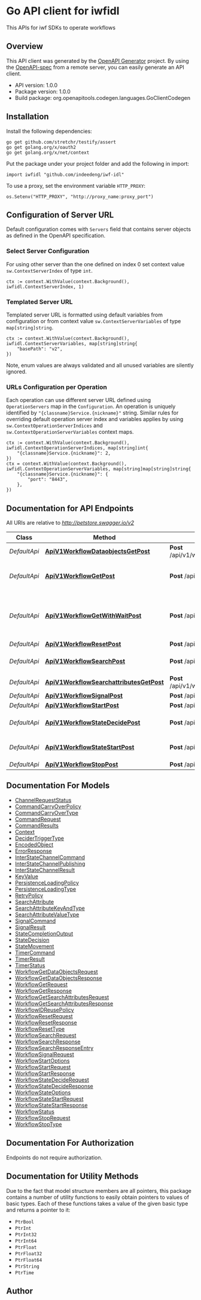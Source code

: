 # Go API client for iwfidl

This APIs for iwf SDKs to operate workflows

## Overview
This API client was generated by the [OpenAPI Generator](https://openapi-generator.tech) project.  By using the [OpenAPI-spec](https://www.openapis.org/) from a remote server, you can easily generate an API client.

- API version: 1.0.0
- Package version: 1.0.0
- Build package: org.openapitools.codegen.languages.GoClientCodegen

## Installation

Install the following dependencies:

```shell
go get github.com/stretchr/testify/assert
go get golang.org/x/oauth2
go get golang.org/x/net/context
```

Put the package under your project folder and add the following in import:

```golang
import iwfidl "github.com/indeedeng/iwf-idl"
```

To use a proxy, set the environment variable `HTTP_PROXY`:

```golang
os.Setenv("HTTP_PROXY", "http://proxy_name:proxy_port")
```

## Configuration of Server URL

Default configuration comes with `Servers` field that contains server objects as defined in the OpenAPI specification.

### Select Server Configuration

For using other server than the one defined on index 0 set context value `sw.ContextServerIndex` of type `int`.

```golang
ctx := context.WithValue(context.Background(), iwfidl.ContextServerIndex, 1)
```

### Templated Server URL

Templated server URL is formatted using default variables from configuration or from context value `sw.ContextServerVariables` of type `map[string]string`.

```golang
ctx := context.WithValue(context.Background(), iwfidl.ContextServerVariables, map[string]string{
	"basePath": "v2",
})
```

Note, enum values are always validated and all unused variables are silently ignored.

### URLs Configuration per Operation

Each operation can use different server URL defined using `OperationServers` map in the `Configuration`.
An operation is uniquely identified by `"{classname}Service.{nickname}"` string.
Similar rules for overriding default operation server index and variables applies by using `sw.ContextOperationServerIndices` and `sw.ContextOperationServerVariables` context maps.

```
ctx := context.WithValue(context.Background(), iwfidl.ContextOperationServerIndices, map[string]int{
	"{classname}Service.{nickname}": 2,
})
ctx = context.WithValue(context.Background(), iwfidl.ContextOperationServerVariables, map[string]map[string]string{
	"{classname}Service.{nickname}": {
		"port": "8443",
	},
})
```

## Documentation for API Endpoints

All URIs are relative to *http://petstore.swagger.io/v2*

Class | Method | HTTP request | Description
------------ | ------------- | ------------- | -------------
*DefaultApi* | [**ApiV1WorkflowDataobjectsGetPost**](docs/DefaultApi.md#apiv1workflowdataobjectsgetpost) | **Post** /api/v1/workflow/dataobjects/get | get workflow data objects
*DefaultApi* | [**ApiV1WorkflowGetPost**](docs/DefaultApi.md#apiv1workflowgetpost) | **Post** /api/v1/workflow/get | get a workflow&#39;s status and results(if completed &amp; requested)
*DefaultApi* | [**ApiV1WorkflowGetWithWaitPost**](docs/DefaultApi.md#apiv1workflowgetwithwaitpost) | **Post** /api/v1/workflow/getWithWait | get a workflow&#39;s status and results(if completed &amp; requested), wait if the workflow is still running
*DefaultApi* | [**ApiV1WorkflowResetPost**](docs/DefaultApi.md#apiv1workflowresetpost) | **Post** /api/v1/workflow/reset | reset a workflow
*DefaultApi* | [**ApiV1WorkflowSearchPost**](docs/DefaultApi.md#apiv1workflowsearchpost) | **Post** /api/v1/workflow/search | search for workflows by a search attribute query
*DefaultApi* | [**ApiV1WorkflowSearchattributesGetPost**](docs/DefaultApi.md#apiv1workflowsearchattributesgetpost) | **Post** /api/v1/workflow/searchattributes/get | get workflow search attributes
*DefaultApi* | [**ApiV1WorkflowSignalPost**](docs/DefaultApi.md#apiv1workflowsignalpost) | **Post** /api/v1/workflow/signal | signal a workflow
*DefaultApi* | [**ApiV1WorkflowStartPost**](docs/DefaultApi.md#apiv1workflowstartpost) | **Post** /api/v1/workflow/start | start a workflow
*DefaultApi* | [**ApiV1WorkflowStateDecidePost**](docs/DefaultApi.md#apiv1workflowstatedecidepost) | **Post** /api/v1/workflowState/decide | for invoking WorkflowState.decide API
*DefaultApi* | [**ApiV1WorkflowStateStartPost**](docs/DefaultApi.md#apiv1workflowstatestartpost) | **Post** /api/v1/workflowState/start | for invoking WorkflowState.start API
*DefaultApi* | [**ApiV1WorkflowStopPost**](docs/DefaultApi.md#apiv1workflowstoppost) | **Post** /api/v1/workflow/stop | stop a workflow


## Documentation For Models

 - [ChannelRequestStatus](docs/ChannelRequestStatus.md)
 - [CommandCarryOverPolicy](docs/CommandCarryOverPolicy.md)
 - [CommandCarryOverType](docs/CommandCarryOverType.md)
 - [CommandRequest](docs/CommandRequest.md)
 - [CommandResults](docs/CommandResults.md)
 - [Context](docs/Context.md)
 - [DeciderTriggerType](docs/DeciderTriggerType.md)
 - [EncodedObject](docs/EncodedObject.md)
 - [ErrorResponse](docs/ErrorResponse.md)
 - [InterStateChannelCommand](docs/InterStateChannelCommand.md)
 - [InterStateChannelPublishing](docs/InterStateChannelPublishing.md)
 - [InterStateChannelResult](docs/InterStateChannelResult.md)
 - [KeyValue](docs/KeyValue.md)
 - [PersistenceLoadingPolicy](docs/PersistenceLoadingPolicy.md)
 - [PersistenceLoadingType](docs/PersistenceLoadingType.md)
 - [RetryPolicy](docs/RetryPolicy.md)
 - [SearchAttribute](docs/SearchAttribute.md)
 - [SearchAttributeKeyAndType](docs/SearchAttributeKeyAndType.md)
 - [SearchAttributeValueType](docs/SearchAttributeValueType.md)
 - [SignalCommand](docs/SignalCommand.md)
 - [SignalResult](docs/SignalResult.md)
 - [StateCompletionOutput](docs/StateCompletionOutput.md)
 - [StateDecision](docs/StateDecision.md)
 - [StateMovement](docs/StateMovement.md)
 - [TimerCommand](docs/TimerCommand.md)
 - [TimerResult](docs/TimerResult.md)
 - [TimerStatus](docs/TimerStatus.md)
 - [WorkflowGetDataObjectsRequest](docs/WorkflowGetDataObjectsRequest.md)
 - [WorkflowGetDataObjectsResponse](docs/WorkflowGetDataObjectsResponse.md)
 - [WorkflowGetRequest](docs/WorkflowGetRequest.md)
 - [WorkflowGetResponse](docs/WorkflowGetResponse.md)
 - [WorkflowGetSearchAttributesRequest](docs/WorkflowGetSearchAttributesRequest.md)
 - [WorkflowGetSearchAttributesResponse](docs/WorkflowGetSearchAttributesResponse.md)
 - [WorkflowIDReusePolicy](docs/WorkflowIDReusePolicy.md)
 - [WorkflowResetRequest](docs/WorkflowResetRequest.md)
 - [WorkflowResetResponse](docs/WorkflowResetResponse.md)
 - [WorkflowResetType](docs/WorkflowResetType.md)
 - [WorkflowSearchRequest](docs/WorkflowSearchRequest.md)
 - [WorkflowSearchResponse](docs/WorkflowSearchResponse.md)
 - [WorkflowSearchResponseEntry](docs/WorkflowSearchResponseEntry.md)
 - [WorkflowSignalRequest](docs/WorkflowSignalRequest.md)
 - [WorkflowStartOptions](docs/WorkflowStartOptions.md)
 - [WorkflowStartRequest](docs/WorkflowStartRequest.md)
 - [WorkflowStartResponse](docs/WorkflowStartResponse.md)
 - [WorkflowStateDecideRequest](docs/WorkflowStateDecideRequest.md)
 - [WorkflowStateDecideResponse](docs/WorkflowStateDecideResponse.md)
 - [WorkflowStateOptions](docs/WorkflowStateOptions.md)
 - [WorkflowStateStartRequest](docs/WorkflowStateStartRequest.md)
 - [WorkflowStateStartResponse](docs/WorkflowStateStartResponse.md)
 - [WorkflowStatus](docs/WorkflowStatus.md)
 - [WorkflowStopRequest](docs/WorkflowStopRequest.md)
 - [WorkflowStopType](docs/WorkflowStopType.md)


## Documentation For Authorization

 Endpoints do not require authorization.


## Documentation for Utility Methods

Due to the fact that model structure members are all pointers, this package contains
a number of utility functions to easily obtain pointers to values of basic types.
Each of these functions takes a value of the given basic type and returns a pointer to it:

* `PtrBool`
* `PtrInt`
* `PtrInt32`
* `PtrInt64`
* `PtrFloat`
* `PtrFloat32`
* `PtrFloat64`
* `PtrString`
* `PtrTime`

## Author



